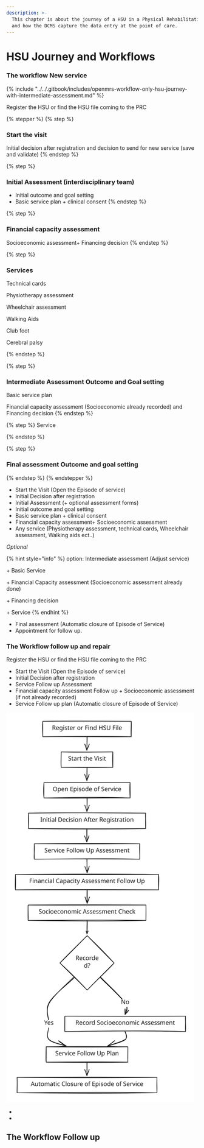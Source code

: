 ```yaml
---
description: >-
  This chapter is about the journey of a HSU in a Physical Rehabilitation Centre
  and how the DCMS capture the data entry at the point of care.
---
```


# HSU Journey and Workflows

### The workflow New service



{% include "../../.gitbook/includes/openmrs-workflow-only-hsu-journey-with-intermediate-assessment.md" %}



Register the HSU or find the HSU file coming to the PRC



{% stepper %}
{% step %}
### Start the visit

Initial decision after registration and decision to send for new service (save and validate)
{% endstep %}

{% step %}
### Initial Assessment (interdisciplinary team)

* Initial outcome and goal setting
* Basic service plan + clinical consent
{% endstep %}

{% step %}
### Financial capacity assessment

Socioeconomic assessment+ Financing decision
{% endstep %}

{% step %}
### Services&#x20;

Technical cards

Physiotherapy assessment

Wheelchair assessment

Walking Aids

Club foot

Cerebral palsy


{% endstep %}

{% step %}
### Intermediate Assessment Outcome and Goal setting

Basic service plan

Financial capacity assessment (Socioeconomic already recorded) and Financing decision&#x20;
{% endstep %}

{% step %}
Service&#x20;




{% endstep %}

{% step %}
### Final assessment Outcome and goal setting


{% endstep %}
{% endstepper %}





* Start the Visit (Open the Episode of service)
* Initial Decision after registration&#x20;
* Initial Assessment (+ optional assessment forms)
* Initial outcome and goal setting
* Basic service plan + clinical consent
* Financial capacity assessment+ Socioeconomic assessment
* Any service (Physiotherapy assessment, technical cards, Wheelchair assessment, Walking aids ect..)

_Optional_&#x20;

{% hint style="info" %}
option: Intermediate assessment (Adjust service)&#x20;

\+ Basic Service&#x20;

\+ Financial Capacity assessment (Socioeconomic assessment already done)

\+ Financing decision&#x20;

\+ Service&#x20;
{% endhint %}

* Final assessment (Automatic closure of Episode of Service)
* Appointment for follow up.

### The Workflow follow up and repair&#x20;

Register the HSU or find the HSU file coming to the PRC

* Start the Visit (Open the Episode of service)
* Initial Decision after registration&#x20;
* Service Follow up Assessment&#x20;
* Financial capacity assessment Follow up + Socioeconomic assessment (if not already recorded)
* Service Follow up plan (Automatic closure of Episode of Service)





<img src="../../.gitbook/assets/file.excalidraw (2).svg" alt="" class="gitbook-drawing">





*











*











## The Workflow Follow up

